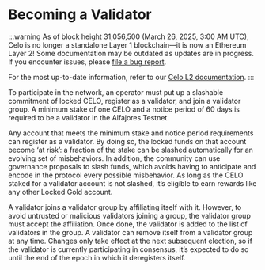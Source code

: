 # Becoming a Validator

:::warning
As of block height 31,056,500 (March 26, 2025, 3:00 AM UTC), Celo is no longer a standalone Layer 1 blockchain—it is now an Ethereum Layer 2!
Some documentation may be outdated as updates are in progress. If you encounter issues, please [file a bug report](https://github.com/celo-org/docs/issues/new/choose).

For the most up-to-date information, refer to our [Celo L2 documentation](https://docs.celo.org/cel2).
:::

To participate in the network, an operator must put up a slashable commitment of locked CELO, register as a validator, and join a validator group. A minimum stake of one CELO and a notice period of 60 days is required to be a validator in the Alfajores Testnet.

Any account that meets the minimum stake and notice period requirements can register as a validator. By doing so, the locked funds on that account become ‘at risk’: a fraction of the stake can be slashed automatically for an evolving set of misbehaviors. In addition, the community can use governance proposals to slash funds, which avoids having to anticipate and encode in the protocol every possible misbehavior. As long as the CELO staked for a validator account is not slashed, it’s eligible to earn rewards like any other Locked Gold account.

A validator joins a validator group by affiliating itself with it. However, to avoid untrusted or malicious validators joining a group, the validator group must accept the affiliation. Once done, the validator is added to the list of validators in the group. A validator can remove itself from a validator group at any time. Changes only take effect at the next subsequent election, so if the validator is currently participating in consensus, it’s expected to do so until the end of the epoch in which it deregisters itself.
